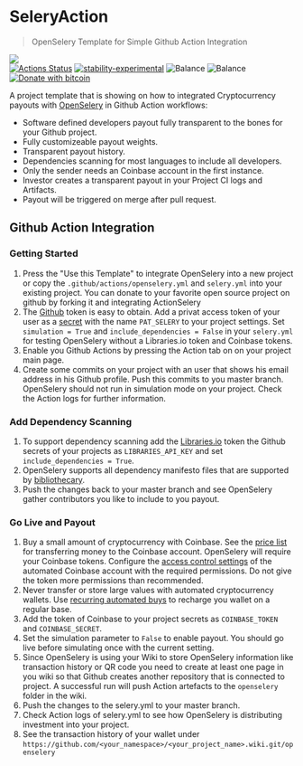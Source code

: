 # SeleryAction
> OpenSelery Template for Simple Github Action Integration

[![](https://img.shields.io/gitter/room/protontypes/openselery)](https://gitter.im/protontypes/openselery)        
[![Actions Status](https://github.com/protontypes/seleryexample/workflows/openselery/badge.svg)](https://github.com/protontypes/seleryexample/actions) 
[![stability-experimental](https://img.shields.io/badge/stability-experimental-orange.svg)](https://github.com/emersion/stability-badges#experimental)
![Balance](https://img.shields.io/endpoint?url=https://raw.githubusercontent.com/wiki/protontypes/seleryexample/openselery/balance_badge.json&style=flat&logo=bitcoin)  ![Balance](https://img.shields.io/endpoint?url=https://raw.githubusercontent.com/wiki/protontypes/seleryexample/openselery/native_balance_badge.json&style=flat&logo=bitcoin)
[![Donate with bitcoin](https://badgen.net/badge/Donate/3PVdiyLPR7MgaeFRJLW9mfuESZS2aAPX9w/orange?icon=bitcoin)](https://raw.githubusercontent.com/wiki/protontypes/openselery/seleryaction/wallet_qrcode.png)  

A project template that is showing on how to integrated Cryptocurrency payouts with [OpenSelery](https://github.com/protontypes/openselery) in Github Action workflows:     
* Software defined developers payout fully transparent to the bones for your Github project.
* Fully customizeable payout weights.
* Transparent payout history.
* Dependencies scanning for most languages to include all developers. 	
* Only the sender needs an Coinbase account in the first instance.	
* Investor creates a transparent payout in your Project CI logs and Artifacts.	
* Payout will be triggered on merge after pull request. 

## Github Action Integration

### Getting Started
1. Press the "Use this Template" to integrate OpenSelery into a new project or copy the `.github/actions/openselery.yml` and `selery.yml` into your existing project. You can donate to your favorite open source project on github by forking it and integrating ActionSelery 
2. The [Github](https://github.com/settings/tokens) token is easy to obtain. Add a privat access token of your user as a [secret](https://help.github.com/en/actions/configuring-and-managing-workflows/creating-and-storing-encrypted-secrets) with the name `PAT_SELERY` to your project settings. Set `simulation = True` and `include_dependencies = False` in your `selery.yml` for testing OpenSelery without a Libraries.io token and Coinbase tokens.
3. Enable you Github Actions by pressing the Action tab on on your project main page.
4. Create some commits on your project with an user that shows his email address in his Github profile. Push this commits to you master branch. OpenSelery should not run in simulation mode on your project. Check the Action logs for further information.

### Add Dependency Scanning
1. To support dependency scanning add the [Libraries.io](https://libraries.io/api) token the Github secrets of your projects as `LIBRARIES_API_KEY` and set `include_dependencies = True`. 
2. OpenSelery supports all dependency manifesto files that are supported by [bibliothecary](https://github.com/librariesio/bibliothecary).
3. Push the changes back to your master branch and see OpenSelery gather contributors you like to include to you payout. 

### Go Live and Payout
1. Buy a small amount of cryptocurrency with Coinbase. See the [price list](https://help.coinbase.com/en/coinbase/trading-and-funding/pricing-and-fees/fees.html) for transferring money to the Coinbase account. OpenSelery will require your Coinbase tokens. Configure the [access control settings](https://github.com/protontypes/openselery/wiki/Coinbase-Settings) of the automated Coinbase account with the required permissions. Do not give the token more permissions than recommended. 
2. Never transfer or store large values with automated cryptocurrency wallets. Use [recurring automated buys](https://blog.coinbase.com/easier-recurring-buys-and-sells-on-coinbase-9a3cd7ea934e) to recharge you wallet on a regular base. 
3. Add the token of Coinbase to your project secrets as `COINBASE_TOKEN` and `COINBASE_SECRET`.
4. Set the simulation parameter to `False` to enable payout. You should go live before simulating once with the current setting.
5. Since OpenSelery is using your Wiki to store OpenSelery information like transaction history or QR code you need to create at least one page in you wiki so that Github creates another repository that is connected to project. A successful run will push Action artefacts to the `openselery` folder in the wiki.
6. Push the changes to the selery.yml to your master branch.
7. Check Action logs of selery.yml to see how OpenSelery is distributing investment into your project.  
8. See the transaction history of your wallet under `https://github.com/<your_namespace>/<your_project_name>.wiki.git/openselery`
